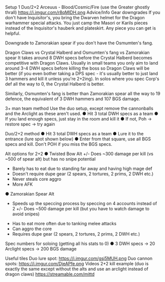 Setup 1
Duo/2+2
Arceuus - Blood/Cosmic/Fire (use the Greater ghostly thrall)
https://i.imgur.com/r8qMIDH.png 
Advice/Info
Gear downgrades
If you don't have Inquisitor's, you bring the Dwarven helmet for the Dragon warhammer special attacks. You just camp the Masori or Karils pieces instead of the Inquisitor's hauberk and plateskirt. Any piece you can get is helpful.

Downgrade to Zamorakian spear if you don't have the Osmumten's fang. 

Dragon Claws vs Crystal Halberd and Osmumten's fang vs Zamorakian spear
It takes around 8 DWH specs before the Crystal Halberd becomes competitive with Dragon Claws. Usually in small teams you only aim to land around 3-4 DWH specs before killing the boss so Dragon Claws will be better (if you even bother taking a DPS spec - it's usually better to just land 3 hammers and kill it unless you're 2+2ing). In solos where you spec Corp's def all the way to 0, the Crystal Halberd is better. 

Similarly, Osmumten's fang is better than Zamorakian spear all the way to 19 defence, the equivalent of 3 DWH hammers and 107 BGS damage. 

3+ man team method
Use the duo setup, except remove the cannonballs and the Arclight as these aren't used.
● Hit 3 total DWH specs as a team
● If you land enough specs, just stay in the room and kill it
● If not, Poh -> restore spec -> try again

Duo/2+2 method
● Hit 3 total DWH specs as a team
● Lure it to the entrance (lure spot shown below)
● Enter from that square, use all BGS specs and kill. Don't POH if you miss the BGS specs.

Alt options for 2+2
● Twisted Bow Alt
+/- Does ~300 damage per kill (vs ~500 of spear alt) but has no snipe potential
+ Barely has to eat due to standing far away and having high mage def
+ Doesn't require dupe gear (2 spears, 2 tortures, 2 prims, 2 DWH etc.)
+ Never steals core aggro
+ More AFK

● Zamorakian Spear Alt
+ Speeds up the speccing process by speccing on 4 accounts instead of 2
+/- Does ~500 damage per kill (but you have to watch damage to avoid snipes)
- Has to eat more often due to tanking melee attacks
- Can aggro the core
- Requires dupe gear (2 spears, 2 tortures, 2 prims, 2 DWH etc.)

Spec numbers for soloing (getting all his stats to 0)
● 3 DWH specs → 20 Arclight specs → 200 BGS damage

Useful tiles
Duo lure spot: https://i.imgur.com/gsj5MUH.png 
Duo cannon spots: https://i.imgur.com/DjeAPfe.png
Videos
2+2 kill example (duo is exactly the same except without the alts and use an arclight instead of dragon claws) https://streamable.com/mittd
